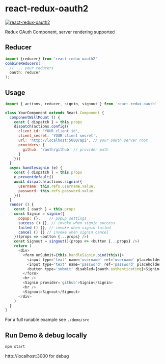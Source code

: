 # react-redux-oauth2

[![react-redux-oauth2][npm-badge]][npm]

Redux OAuth Component, server rendering supported

[npm-badge]: https://img.shields.io/npm/v/react-redux-oauth2.png?style=flat-square
[npm]: https://www.npmjs.org/package/react-redux-oauth2


## Reducer
```js
import {reducer} from 'react-redux-oauth2'
combineReducers(
  // ... your reducers
  oauth: reducer
);
```

## Usage
```js
import { actions, reducer, signin, signout } from 'react-redux-oauth'

class YourComponent extends React.Component {
  componentWillMount () {
    const { dispatch } = this.props
    dispatch(actions.config({
      client_id: 'YOUR client id',
      client_secret: 'YOUR client secret',
      url: 'http://localhost:5000/api', // your oauth server root
      providers: {
        github: '/auth/github' // provider path
      }
    }))
  }
  async handlesignin (e) {
    const { dispatch } = this.props
    e.preventdefault()
    await dispatch(actions.signin({
      username: this.refs.username.value,
      password: this.refs.password.value
    }))
  }
  render () {
    const { oauth } = this.props
    const Signin = signin({
      popup: {},    // popup settings
      success () {}, // invoke when signin success
      failed () {}, // invoke when signin failed
      cancel () {} // invoke when signin cancel
    })(props => <button {...props} />)
    const Signout = singout()(props => <button {...props} />)
    return (
      <div>
        <form onSubmit={this.handleSignin.bind(this)}>
          <input type='text' name='username' ref='username' placeholder='username' />
          <input type='text' name='password' ref='password' placeholder='password' />
          <button type='submit' disabled={oauth.authenticating}>Signin</button>
        </form>
        <hr />
        <Signin provider='github'>Signin</Signin>
        <hr />
        <Signout>Signout</Signout>
      </div>
    )
  }
}
```
For a full runable example see `./demo/src`
## Run Demo & debug locally
```bash
npm start
```
http://localhost:3000 for debug
